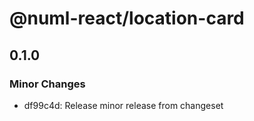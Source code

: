 # @numl-react/location-card

## 0.1.0
### Minor Changes

- df99c4d: Release minor release from changeset
